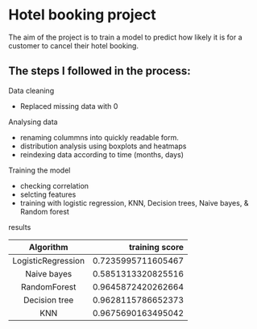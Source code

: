 # Hotel booking project	

The aim of the project is to train a model to predict how likely it is for a customer to cancel their hotel booking. 

## The steps I followed in the process:
 
 Data cleaning
 - Replaced missing data with 0

Analysing data
 - renaming colummns into quickly readable form.
 - distribution analysis using boxplots and heatmaps
 - reindexing data according to time (months, days)

Training the model
 - checking correlation
 - selcting features
 - training with logistic regression, KNN, Decision trees, Naive bayes, & Random forest
 
 results
 

|Algorithm|training score|
|:--------:|-------------:|
|LogisticRegression|0.7235995711605467|
 Naive bayes |0.5851313320825516|
 RandomForest| 0.9645872420262664|
Decision tree| 0.9628115786652373|
KNN |0.9675690163495042|
